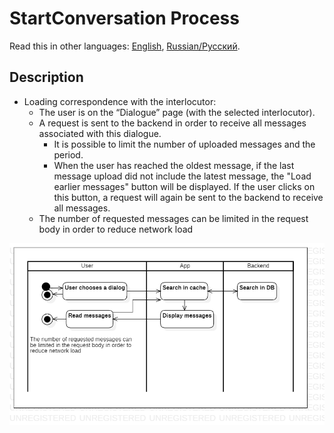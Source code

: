 # StartConversation Process

Read this in other languages: [English](StartConversation.md), [Russian/Русский](StartConversation.ru.md).

## Description 

- Loading correspondence with the interlocutor:
    - The user is on the “Dialogue” page (with the selected interlocutor).
    - A request is sent to the backend in order to receive all messages associated with this dialogue.
        - It is possible to limit the number of uploaded messages and the period.
        - When the user has reached the oldest message, if the last message upload did not include the latest message, the "Load earlier messages" button will be displayed. If the user clicks on this button, a request will again be sent to the backend to receive all messages.
    - The number of requested messages can be limited in the request body in order to reduce network load

![StartConversationDiagram](../../../img/ActivityDiagrams/StartConversationDiagram.png)
